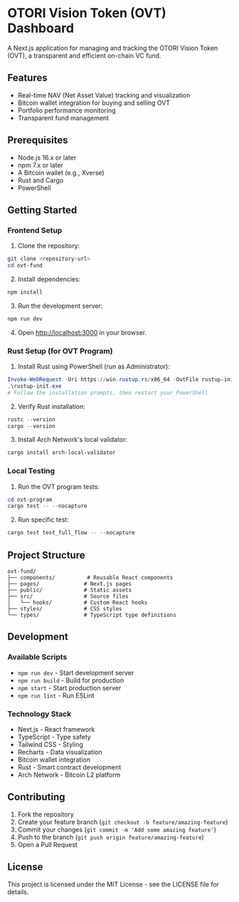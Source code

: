 # OTORI Vision Token (OVT) Dashboard

A Next.js application for managing and tracking the OTORI Vision Token (OVT), a transparent and efficient on-chain VC fund.

## Features

- Real-time NAV (Net Asset Value) tracking and visualization
- Bitcoin wallet integration for buying and selling OVT
- Portfolio performance monitoring
- Transparent fund management

## Prerequisites

- Node.js 16.x or later
- npm 7.x or later
- A Bitcoin wallet (e.g., Xverse)
- Rust and Cargo
- PowerShell

## Getting Started

### Frontend Setup

1. Clone the repository:
```powershell
git clone <repository-url>
cd ovt-fund
```

2. Install dependencies:
```powershell
npm install
```

3. Run the development server:
```powershell
npm run dev
```

4. Open [http://localhost:3000](http://localhost:3000) in your browser.

### Rust Setup (for OVT Program)

1. Install Rust using PowerShell (run as Administrator):
```powershell
Invoke-WebRequest -Uri https://win.rustup.rs/x86_64 -OutFile rustup-init.exe
.\rustup-init.exe
# Follow the installation prompts, then restart your PowerShell
```

2. Verify Rust installation:
```powershell
rustc --version
cargo --version
```

3. Install Arch Network's local validator:
```powershell
cargo install arch-local-validator
```

### Local Testing

1. Run the OVT program tests:
```powershell
cd ovt-program
cargo test -- --nocapture
```

2. Run specific test:
```powershell
cargo test test_full_flow -- --nocapture
```

## Project Structure

```
ovt-fund/
├── components/          # Reusable React components
├── pages/              # Next.js pages
├── public/             # Static assets
├── src/                # Source files
│   └── hooks/          # Custom React hooks
├── styles/             # CSS styles
└── types/              # TypeScript type definitions
```

## Development

### Available Scripts

- `npm run dev` - Start development server
- `npm run build` - Build for production
- `npm start` - Start production server
- `npm run lint` - Run ESLint

### Technology Stack

- Next.js - React framework
- TypeScript - Type safety
- Tailwind CSS - Styling
- Recharts - Data visualization
- Bitcoin wallet integration
- Rust - Smart contract development
- Arch Network - Bitcoin L2 platform

## Contributing

1. Fork the repository
2. Create your feature branch (`git checkout -b feature/amazing-feature`)
3. Commit your changes (`git commit -m 'Add some amazing feature'`)
4. Push to the branch (`git push origin feature/amazing-feature`)
5. Open a Pull Request

## License

This project is licensed under the MIT License - see the LICENSE file for details. 